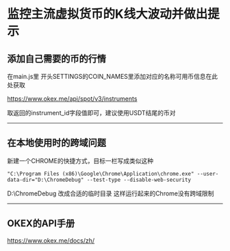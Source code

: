 # 监控主流虚拟货币的K线大波动并做出提示


## 添加自己需要的币的行情
在main.js里 开头SETTINGS的COIN_NAMES里添加对应的名称可用币信息在此处获取

https://www.okex.me/api/spot/v3/instruments

取返回的instrument_id字段值即可，建议使用USDT结尾的币对

----------------

## 在本地使用时的跨域问题


新建一个CHROME的快捷方式，目标一栏写成类似这种

    "C:\Program Files (x86)\Google\Chrome\Application\chrome.exe" --user-data-dir="D:\ChromeDebug" --test-type --disable-web-security

D:\ChromeDebug 改成合适的临时目录
这样运行起来的Chrome没有跨域限制

----------------------

## OKEX的API手册
https://www.okex.me/docs/zh/